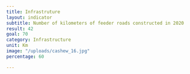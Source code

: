 ```yaml
---
title: Infrastruture
layout: indicator
subtitle: Number of kilometers of feeder roads constructed in 2020
result: 42
goal: 70
category: Infrastructure
unit: Km
image: "/uploads/cashew_16.jpg"
percentage: 60

---
```

